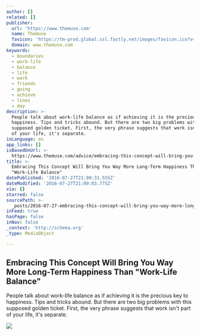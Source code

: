 ```yaml
---
author: []
related: []
publisher:
  url: 'https://www.themuse.com'
  name: Themuse
  favicon: 'https://tm-prod.global.ssl.fastly.net/images/favicon.ico?v=None'
  domain: www.themuse.com
keywords:
  - boundaries
  - work-life
  - balance
  - life
  - work
  - friends
  - going
  - achieve
  - lines
  - day
description: >-
  People talk about work-life balance as if achieving it is the precious key to
  happiness. Tips and tricks abound. But there are two big problems with this
  supposed golden ticket. First, the very phrase suggests that work isn't part
  of your life, it's separate.
inLanguage: en
app_links: []
isBasedOnUrl: >-
  https://www.themuse.com/advice/embracing-this-concept-will-bring-you-way-more-longterm-happiness-than-worklife-balance
title: >-
  Embracing This Concept Will Bring You Way More Long-Term Happiness Than
  "Work-Life Balance"
datePublished: '2016-07-27T21:09:31.555Z'
dateModified: '2016-07-27T21:09:03.775Z'
via: {}
starred: false
sourcePath: >-
  _posts/2016-07-27-embracing-this-concept-will-bring-you-way-more-long-term-hap.md
inFeed: true
hasPage: false
inNav: false
_context: 'http://schema.org'
_type: MediaObject

---
```

<article style=""><h1>Embracing This Concept Will Bring You Way More Long-Term Happiness Than "Work-Life Balance"</h1><p>People talk about work-life balance as if achieving it is the precious key to happiness. Tips and tricks abound. But there are two big problems with this supposed golden ticket. First, the very phrase suggests that work isn't part of your life, it's separate.</p><img src="https://tm-prod.global.ssl.fastly.net/uploaded/attachments/21858.jpg?v=3d9fcf676d39b4bab879a7755c1b8715f5a0a0f3a892ccca57079adfabcf99a9" /></article>